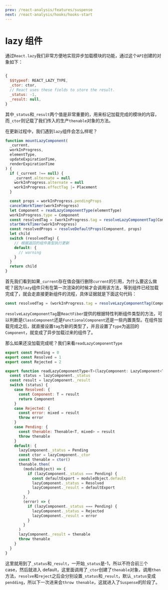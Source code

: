 ```yaml
---
prev: /react-analysis/features/suspense
next: /react-analysis/hooks/hooks-start
---
```


# lazy 组件

通过`React.lazy`我们非常方便地实现异步加载模块的功能，通过这个`API`创建的对象如下：

```js

{
  $$typeof: REACT_LAZY_TYPE,
  _ctor: ctor,
  // React uses these fields to store the result.
  _status: -1,
  _result: null,
}

```

其中`_status`和`_result`两个值是非常重要的，用来标记加载完成的模块的内容，而`_ctor`则记载了我们传入的生产`thenable`对象的方法。

在更新过程中，我们遇到`lazy`组件会怎么样呢？

```js
function mountLazyComponent(
  _current,
  workInProgress,
  elementType,
  updateExpirationTime,
  renderExpirationTime
) {
  if (_current !== null) {
    _current.alternate = null
    workInProgress.alternate = null
    workInProgress.effectTag |= Placement
  }

  const props = workInProgress.pendingProps
  cancelWorkTimer(workInProgress)
  let Component = readLazyComponentType(elementType)
  workInProgress.type = Component
  const resolvedTag = (workInProgress.tag = resolveLazyComponentTag(Component))
  startWorkTimer(workInProgress)
  const resolvedProps = resolveDefaultProps(Component, props)
  let child
  switch (resolvedTag) {
    // 根据返回的组件类型执行更新
    default: {
      // warning
    }
  }
  return child
}
```

首先我们看到如果`_current`存在值会强行删除`current`的引用，为什么要这么做呢？因为`lazy`组件只有在第一次渲染的时候才会调用该方法，等到组件已经加载完成了，就会走直接更新组件的流程，具体证据就是下面这句代码：

```js
const resolvedTag = (workInProgress.tag = resolveLazyComponentTag(Component))
```

`resolveLazyComponentTag`是`ReactFiber`提供的根据特性判断组件类型的方法，可以判断是`ClassComponent`还是`FunctionalComponent`还是一些内置类型。在组件加载完成之后，就直接设置`tag`为新的类型了，并且设置了`type`为返回的`Component`，就变成了异步加载过来的组件了。

那么如果还没加载完成呢？我们来看`readLazyComponentType`

```js
export const Pending = 0
export const Resolved = 1
export const Rejected = 2

export function readLazyComponentType<T>(lazyComponent: LazyComponent<T>): T {
  const status = lazyComponent._status
  const result = lazyComponent._result
  switch (status) {
    case Resolved: {
      const Component: T = result
      return Component
    }
    case Rejected: {
      const error: mixed = result
      throw error
    }
    case Pending: {
      const thenable: Thenable<T, mixed> = result
      throw thenable
    }
    default: {
      lazyComponent._status = Pending
      const ctor = lazyComponent._ctor
      const thenable = ctor()
      thenable.then(
        (moduleObject) => {
          if (lazyComponent._status === Pending) {
            const defaultExport = moduleObject.default
            lazyComponent._status = Resolved
            lazyComponent._result = defaultExport
          }
        },
        (error) => {
          if (lazyComponent._status === Pending) {
            lazyComponent._status = Rejected
            lazyComponent._result = error
          }
        }
      )
      lazyComponent._result = thenable
      throw thenable
    }
  }
}
```

这里就用到了`_status`和`_result`，一开始`_status`是-1，所以不符合前三个 case，然后就进入 default，这里面调用了`_ctor`创建了`thenable`对象，调用`then`方法，`resolve`和`reject`之后会分别设置`_status`和`_result`，默认`_status`变成`pendding`，所以下一次进来会`throw thenable`，这就进入了`Suspense`的阶段了。
